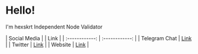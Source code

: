 # Hello!
I'm hexskrt Independent Node Validator

| Social Media  | | Link |
| :------------: | :------------: |
| Telegram Chat  | [Link](https://t.me/hexskrt "Link")  |
| Twitter  | [Link](https://www.twitter.com/ashleycoles69 "Link")  |
|  Website | [Link](http://www.bangpateng.com "Link")  |
</p>
